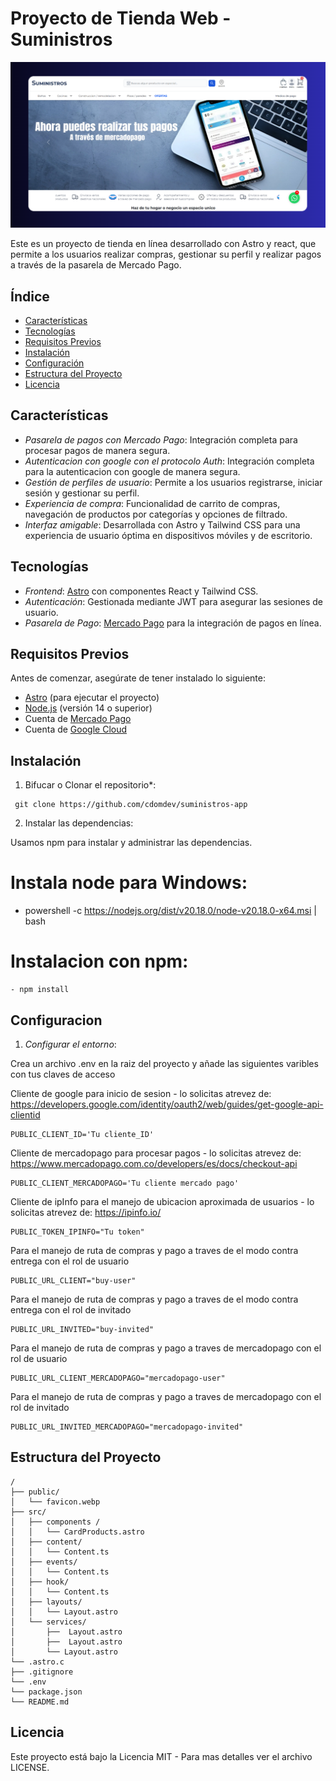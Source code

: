 # Proyecto de Tienda Web - Suministros

<a href="https://suministros-app-alpha.vercel.app/">

![alt text](public/README.md.png)

</a>
Este es un proyecto de tienda en línea desarrollado con Astro y react, que permite a los usuarios realizar compras, gestionar su perfil y realizar pagos a través de la pasarela de Mercado Pago.

## Índice

- [Características](#características)
- [Tecnologías](#tecnologías)
- [Requisitos Previos](#requisitos-previos)
- [Instalación](#instalación)
- [Configuración](#configuración)
- [Estructura del Proyecto](#estructura-del-proyecto)
- [Licencia](#licencia)

## Características

- _Pasarela de pagos con Mercado Pago_: Integración completa para procesar pagos de manera segura.
- _Autenticacion con google con el protocolo Auth_: Integración completa para la autenticacion con google de manera segura.
- _Gestión de perfiles de usuario_: Permite a los usuarios registrarse, iniciar sesión y gestionar su perfil.
- _Experiencia de compra_: Funcionalidad de carrito de compras, navegación de productos por categorías y opciones de filtrado.
- _Interfaz amigable_: Desarrollada con Astro y Tailwind CSS para una experiencia de usuario óptima en dispositivos móviles y de escritorio.

## Tecnologías

- _Frontend_: [Astro](https://astro.build/) con componentes React y Tailwind CSS.
- _Autenticación_: Gestionada mediante JWT para asegurar las sesiones de usuario.
- _Pasarela de Pago_: [Mercado Pago](https://www.mercadopago.com/) para la integración de pagos en línea.

## Requisitos Previos

Antes de comenzar, asegúrate de tener instalado lo siguiente:

- [Astro](https://astro.build/) (para ejecutar el proyecto)
- [Node.js](https://nodejs.org/) (versión 14 o superior)
- Cuenta de [Mercado Pago](https://www.mercadopago.com/)
- Cuenta de [Google Cloud](https://cloud.google.com/cloud-console/)

## Instalación

1. Bifucar o Clonar el repositorio\*:

```text
 git clone https://github.com/cdomdev/suministros-app
```

2. Instalar las dependencias:

Usamos npm para instalar y administrar las dependencias.

# Instala node para Windows:

- powershell -c https://nodejs.org/dist/v20.18.0/node-v20.18.0-x64.msi | bash

# Instalacion con npm:

```text
- npm install
```

## Configuracion

1. _Configurar el entorno_:

Crea un archivo .env en la raiz del proyecto y añade las siguientes varibles con tus claves de acceso

Cliente de google para inicio de sesion - lo solicitas atrevez de: https://developers.google.com/identity/oauth2/web/guides/get-google-api-clientid

```text
PUBLIC_CLIENT_ID='Tu cliente_ID'
```

Cliente de mercadopago para procesar pagos - lo solicitas atrevez de: https://www.mercadopago.com.co/developers/es/docs/checkout-api

```text
PUBLIC_CLIENT_MERCADOPAGO='Tu cliente mercado pago'
```
Cliente de ipInfo para el manejo de ubicacion aproximada de usuarios - lo solicitas atrevez de: https://ipinfo.io/


```text
PUBLIC_TOKEN_IPINFO="Tu token"
```
Para el manejo de ruta de compras y pago a traves de el modo contra entrega con el rol de usuario

```text
PUBLIC_URL_CLIENT="buy-user"
```
Para el manejo de ruta de compras y pago a traves de el modo contra entrega con el rol de invitado

```text
PUBLIC_URL_INVITED="buy-invited"
```

Para el manejo de ruta de compras y pago a traves de mercadopago con el rol de usuario 
```text
PUBLIC_URL_CLIENT_MERCADOPAGO="mercadopago-user"
```

Para el manejo de ruta de compras y pago a traves de mercadopago con el rol de invitado

```text
PUBLIC_URL_INVITED_MERCADOPAGO="mercadopago-invited"
```


## Estructura del Proyecto


```text
/
├── public/
│   └── favicon.webp
├── src/
│   ├── components /
│   │   └── CardProducts.astro
│   ├── content/
│   │   └── Content.ts
│   ├── events/
│   │   └── Content.ts
│   ├── hook/
│   │   └── Content.ts
│   ├── layouts/
│   │   └── Layout.astro
│   └── services/
│       ├──  Layout.astro
│       ├──  Layout.astro
│       └── Layout.astro
└── .astro.c
├── .gitignore
└── .env
└── package.json
└── README.md

```

## Licencia

Este proyecto está bajo la Licencia MIT - Para mas detalles ver el archivo LICENSE.
